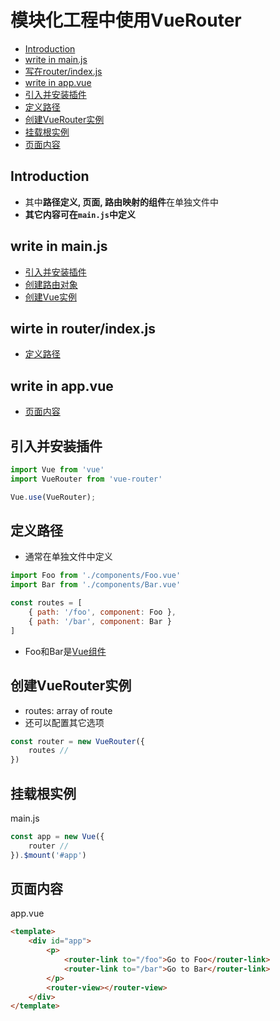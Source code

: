 # 模块化工程中使用VueRouter

- [Introduction](#introduction)
- [write in main.js](#write-in-mainjs)
- [写在router/index.js](#写在routerindexjs)
- [write in app.vue](#write-in-appvue)
- [引入并安装插件](#引入并安装插件)
- [定义路径](#定义路径)
- [创建VueRouter实例](#创建vuerouter实例)
- [挂载根实例](#挂载根实例)
- [页面内容](#页面内容)

## Introduction

- 其中**路径定义, 页面, 路由映射的组件**在单独文件中
- **其它内容可在`main.js`中定义**

## write in main.js

- [引入并安装插件](#引入并安装插件)
- [创建路由对象](#创建路由对象)
- [创建Vue实例](#创建vue实例)

## wirte in router/index.js

- [定义路径](#定义路径)

## write in app.vue

- [页面内容](#页面内容)

## 引入并安装插件

```js
import Vue from 'vue'
import VueRouter from 'vue-router'

Vue.use(VueRouter);
```
## 定义路径

- 通常在单独文件中定义

```js
import Foo from './components/Foo.vue'
import Bar from './components/Bar.vue'

const routes = [
    { path: '/foo', component: Foo },
    { path: '/bar', component: Bar }
]
```

- Foo和Bar是[Vue组件](vue-component.md)

## 创建VueRouter实例

- routes: array of route
- 还可以配置其它选项

```js
const router = new VueRouter({
    routes //
})
```

## 挂载根实例

main.js

```js
const app = new Vue({
    router //
}).$mount('#app')
```

## 页面内容

app.vue

```html
<template>
    <div id="app">
        <p>
            <router-link to="/foo">Go to Foo</router-link>
            <router-link to="/bar">Go to Bar</router-link>
        </p>
        <router-view></router-view>
    </div>
</template>
```
